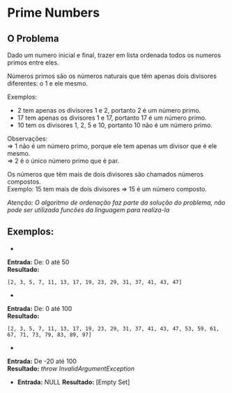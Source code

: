 Prime Numbers
============

O Problema
----------
Dado um numero inicial e final, trazer em lista ordenada todos os numeros primos entre eles.

Números primos são os números naturais que têm apenas dois divisores diferentes: o 1 e ele mesmo.

Exemplos:  

* 2 tem apenas os divisores 1 e 2, portanto 2 é um número primo.  
* 17 tem apenas os divisores 1 e 17, portanto 17 é um número primo.  
* 10 tem os divisores 1, 2, 5 e 10, portanto 10 não é um número primo.

Observações:  
=> 1 não é um número primo, porque ele tem apenas um divisor que é ele mesmo.  
=> 2 é o único número primo que é par.   

Os números que têm mais de dois divisores são chamados números compostos.  
Exemplo: 15 tem mais de dois divisores => 15 é um número composto.


*Atenção: O algoritmo de ordenação faz parte da solução do problema, não pode ser utilizada funcões da linguagem para realiza-la*

Exemplos:
---------
* 
 **Entrada:** De: 0 até 50  
 **Resultado:**  
 ```
 [2, 3, 5, 7, 11, 13, 17, 19, 23, 29, 31, 37, 41, 43, 47]
 ```

* 
 **Entrada:** De: 0 até 100  
 **Resultado:**  
 ```  
 [2, 3, 5, 7, 11, 13, 17, 19, 23, 29, 31, 37, 41, 43, 47, 53, 59, 61, 67, 71, 73, 79, 83, 89, 97]
 ```
 
* 
 **Entrada:** De -20 até 100  
 **Resultado:** *throw InvalidArgumentException*

* 
  **Entrada:** NULL
  **Resultado:** [Empty Set]

